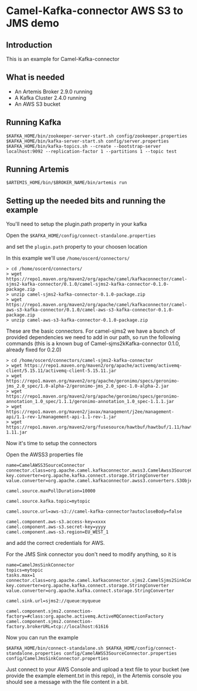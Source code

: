 # Camel-Kafka-connector AWS S3 to JMS demo

## Introduction

This is an example for Camel-Kafka-connector

## What is needed

- An Artemis Broker 2.9.0 running
- A Kafka Cluster 2.4.0 running 
- An AWS S3 bucket

## Running Kafka

```
$KAFKA_HOME/bin/zookeeper-server-start.sh config/zookeeper.properties
$KAFKA_HOME/bin/kafka-server-start.sh config/server.properties
$KAFKA_HOME/bin/kafka-topics.sh --create --bootstrap-server localhost:9092 --replication-factor 1 --partitions 1 --topic test
```

## Running Artemis

```
$ARTEMIS_HOME/bin/$BROKER_NAME/bin/artemis run
```

## Setting up the needed bits and running the example

You'll need to setup the plugin.path property in your kafka

Open the `$KAFKA_HOME/config/connect-standalone.properties`

and set the `plugin.path` property to your choosen location

In this example we'll use `/home/oscerd/connectors/`

```
> cd /home/oscerd/connectors/
> wget https://repo1.maven.org/maven2/org/apache/camel/kafkaconnector/camel-sjms2-kafka-connector/0.1.0/camel-sjms2-kafka-connector-0.1.0-package.zip
> unzip camel-sjms2-kafka-connector-0.1.0-package.zip
> wget https://repo1.maven.org/maven2/org/apache/camel/kafkaconnector/camel-aws-s3-kafka-connector/0.1.0/camel-aws-s3-kafka-connector-0.1.0-package.zip
> unzip camel-aws-s3-kafka-connector-0.1.0-package.zip
```

These are the basic connectors. For camel-sjms2 we have a bunch of provided dependencies we need to add in our path, so run the following commands (this is a known bug of Camel-sjms2kKafka-connector 0.1.0, already fixed for 0.2.0)

```
> cd /home/oscerd/connectors/camel-sjms2-kafka-connector
> wget https://repo1.maven.org/maven2/org/apache/activemq/activemq-client/5.15.11/activemq-client-5.15.11.jar
> wget https://repo1.maven.org/maven2/org/apache/geronimo/specs/geronimo-jms_2.0_spec/1.0-alpha-2/geronimo-jms_2.0_spec-1.0-alpha-2.jar
> wget https://repo1.maven.org/maven2/org/apache/geronimo/specs/geronimo-annotation_1.0_spec/1.1.1/geronimo-annotation_1.0_spec-1.1.1.jar
> wget https://repo1.maven.org/maven2/javax/management/j2ee/management-api/1.1-rev-1/management-api-1.1-rev-1.jar
> wget https://repo1.maven.org/maven2/org/fusesource/hawtbuf/hawtbuf/1.11/hawtbuf-1.11.jar
```

Now it's time to setup the connectors

Open the AWSS3 properties file 

```
name=CamelAWSS3SourceConnector
connector.class=org.apache.camel.kafkaconnector.awss3.CamelAwss3SourceConnector
key.converter=org.apache.kafka.connect.storage.StringConverter
value.converter=org.apache.camel.kafkaconnector.awss3.converters.S3ObjectConverter

camel.source.maxPollDuration=10000

camel.source.kafka.topic=mytopic

camel.source.url=aws-s3://camel-kafka-connector?autocloseBody=false

camel.component.aws-s3.access-key=xxxx
camel.component.aws-s3.secret-key=yyyy
camel.component.aws-s3.region=EU_WEST_1
```

and add the correct credentials for AWS.

For the JMS Sink connector you don't need to modify anything, so it is

```
name=CamelJmsSinkConnector
topics=mytopic
tasks.max=1
connector.class=org.apache.camel.kafkaconnector.sjms2.CamelSjms2SinkConnector
key.converter=org.apache.kafka.connect.storage.StringConverter
value.converter=org.apache.kafka.connect.storage.StringConverter

camel.sink.url=sjms2://queue:myqueue

camel.component.sjms2.connection-factory=#class:org.apache.activemq.ActiveMQConnectionFactory
camel.component.sjms2.connection-factory.brokerURL=tcp://localhost:61616
```

Now you can run the example

```
$KAFKA_HOME/bin/connect-standalone.sh $KAFKA_HOME/config/connect-standalone.properties config/CamelAWSS3SourceConnector.properties config/CamelJmsSinkConnector.properties
```

Just connect to your AWS Console and upload a text file to your bucket (we provide the example element.txt in this repo), in the Artemis console you should see a message with the file content in a bit.

